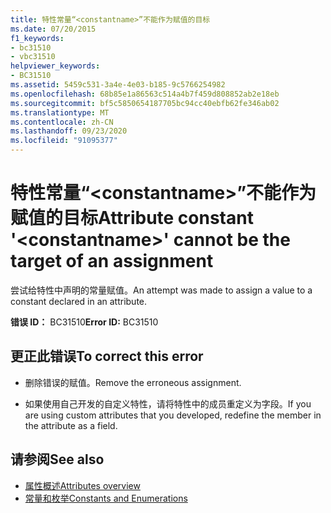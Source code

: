 ```yaml
---
title: 特性常量“<constantname>”不能作为赋值的目标
ms.date: 07/20/2015
f1_keywords:
- bc31510
- vbc31510
helpviewer_keywords:
- BC31510
ms.assetid: 5459c531-3a4e-4e03-b185-9c5766254982
ms.openlocfilehash: 68b85e1a86563c514a4b7f459d808852ab2e18eb
ms.sourcegitcommit: bf5c5850654187705bc94cc40ebfb62fe346ab02
ms.translationtype: MT
ms.contentlocale: zh-CN
ms.lasthandoff: 09/23/2020
ms.locfileid: "91095377"
---
```

# <a name="attribute-constant-constantname-cannot-be-the-target-of-an-assignment"></a><span data-ttu-id="564cc-102">特性常量“\<constantname>”不能作为赋值的目标</span><span class="sxs-lookup"><span data-stu-id="564cc-102">Attribute constant '\<constantname>' cannot be the target of an assignment</span></span>

<span data-ttu-id="564cc-103">尝试给特性中声明的常量赋值。</span><span class="sxs-lookup"><span data-stu-id="564cc-103">An attempt was made to assign a value to a constant declared in an attribute.</span></span>  
  
 <span data-ttu-id="564cc-104">**错误 ID：** BC31510</span><span class="sxs-lookup"><span data-stu-id="564cc-104">**Error ID:** BC31510</span></span>  
  
## <a name="to-correct-this-error"></a><span data-ttu-id="564cc-105">更正此错误</span><span class="sxs-lookup"><span data-stu-id="564cc-105">To correct this error</span></span>  
  
- <span data-ttu-id="564cc-106">删除错误的赋值。</span><span class="sxs-lookup"><span data-stu-id="564cc-106">Remove the erroneous assignment.</span></span>  
  
- <span data-ttu-id="564cc-107">如果使用自己开发的自定义特性，请将特性中的成员重定义为字段。</span><span class="sxs-lookup"><span data-stu-id="564cc-107">If you are using custom attributes that you developed, redefine the member in the attribute as a field.</span></span>  
  
## <a name="see-also"></a><span data-ttu-id="564cc-108">请参阅</span><span class="sxs-lookup"><span data-stu-id="564cc-108">See also</span></span>

- [<span data-ttu-id="564cc-109">属性概述</span><span class="sxs-lookup"><span data-stu-id="564cc-109">Attributes overview</span></span>](../programming-guide/concepts/attributes/index.md)
- [<span data-ttu-id="564cc-110">常量和枚举</span><span class="sxs-lookup"><span data-stu-id="564cc-110">Constants and Enumerations</span></span>](../language-reference/constants-and-enumerations.md)
